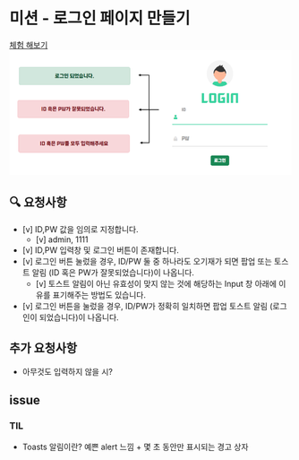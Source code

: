 # 미션 - 로그인 페이지 만들기
<a href="https://haazzero.github.io/RESAT_FE/day10/login.html">체험 해보기</a>
<img src="exLogin.png">

## 🔍 요청사항
- [v] ID,PW 값을 임의로 지정합니다.
    - [v] admin, 1111
- [v] ID,PW 입력창 및 로그인 버튼이 존재합니다.
- [v] 로그인 버튼 눌렀을 경우, ID/PW 둘 중 하나라도 오기재가 되면 팝업 또는 토스트 알림 (ID 혹은 PW가 잘못되었습니다)이 나옵니다. 
    - [v] 토스트 알림이 아닌 유효성이 맞지 않는 것에 해당하는 Input 창 아래에 이유를 표기해주는 방법도 있습니다.
- [v] 로그인 버튼을 눌렀을 경우, ID/PW가 정확히 일치하면 팝업 토스트 알림 (로그인이 되었습니다)이 나옵니다.

## 추가 요청사항
- 아무것도 입력하지 않을 시?

## issue

### TIL
- Toasts 알림이란? 예쁜 alert 느낌 +  몇 초 동안만 표시되는 경고 상자
